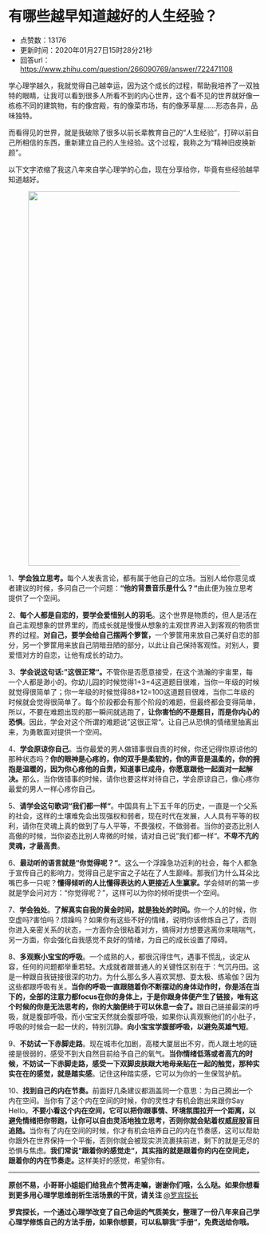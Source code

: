# 有哪些越早知道越好的人生经验？
- 点赞数：13176
- 更新时间：2020年01月27日15时28分21秒
- 回答url：https://www.zhihu.com/question/266090769/answer/722471108
<body>
 <p data-pid="e-NSp1T1">学心理学越久，我就觉得自己越幸运，因为这个成长的过程，帮助我培养了一双独特的眼睛，让我可以看到很多人所看不到的内心世界，这个看不见的世界就好像一栋栋不同的建筑物，有的像宫殿，有的像菜市场，有的像茅草屋……形态各异，品味独特。</p>
 <p data-pid="rNz95qKR">而看得见的世界，就是我破除了很多以前长辈教育自己的“人生经验”，打碎以前自己所相信的东西，重新建立自己的人生经验。这个过程，我称之为“精神旧皮换新颜”。</p>
 <p data-pid="F5508FMh">以下文字浓缩了我这八年来自学心理学的心血，现在分享给你，毕竟有些经验越早知道越好。</p>
 <figure data-size="normal">
  <img src="https://picx.zhimg.com/50/v2-a776711d445d3820e129b8578286c1fa_720w.jpg?source=1940ef5c" data-rawwidth="750" data-rawheight="520" data-size="normal" data-caption="" data-original-token="v2-10c00b97eed930132658fd57b6d82d34" data-default-watermark-src="https://picx.zhimg.com/50/v2-78f1ffcf2d9654fdd6f3f477b18c3050_720w.jpg?source=1940ef5c" class="origin_image zh-lightbox-thumb" width="750" data-original="https://pica.zhimg.com/v2-a776711d445d3820e129b8578286c1fa_r.jpg?source=1940ef5c">
 </figure>
 <p data-pid="_W-iWsay">1、<b>学会独立思考。</b>每个人发表言论，都有属于他自己的立场。当别人给你意见或者建议的时候，多问自己一个问题：<b>“他的背景音乐是什么？“</b>由此便为独立思考提供了一个空间。</p>
 <p data-pid="vOqB-pmT">2、<b>每个人都是自恋的，要学会爱惜别人的羽毛</b>。这个世界是物质的，但人是活在自己主观想象的世界里的，而成长就是慢慢从想象的主观世界进入到客观的物质世界的过程。<b>对自己，要学会给自己摆两个箩筐，</b>一个箩筐用来放自己美好自恋的部分，另一个箩筐用来放自己阴暗丑陋的部分，以此让自己保持客观性。对别人，要爱惜对方的自恋，让他有成长的动力。</p>
 <p data-pid="E6-d4vxB">3、<b>学会说这句话:”这很正常“。</b>不管你是否愿意接受，在这个浩瀚的宇宙里，每一个人都是渺小的。你幼儿园的时候觉得1+3=4这道题目很难，当你一年级的时候就觉得很简单了；你一年级的时候觉得88+12=100这道题目很难，当你二年级的时候就会觉得很简单了。每个阶段都会有那个阶段的难题，但最终都会变得简单，所以，不要在难题出现的那一瞬间就逃跑了，<b>让你害怕的不是题目，而是你内心的恐惧</b>。因此，学会对这个所谓的难题说”这很正常“。让自己从恐惧的情绪里抽离出来，为勇敢面对提供一个空间。</p>
 <p data-pid="E6bYh3pM">4、<b>学会原谅你自己</b>。当你最爱的男人做错事很自责的时候，你还记得你原谅他的那种状态吗？<b>你的眼神是心疼的，你的双手是柔软的，你的声音是温柔的，你的拥抱是温暖的，因为你心疼他的自责，知道事已成舟，你愿意跟他一起面对一起解决。</b>那么，当你做错事的时候，请你也要这样对待自己，学会原谅自己，像心疼你最爱的男人一样心疼你自己。</p>
 <p data-pid="6HIR7Xp-">5、<b>请学会这句歌词“我们都一样“</b>。中国具有上下五千年的历史，一直是一个父系的社会，这样的土壤难免会出现强权和弱者，现在时代在发展，人人具有平等的权利，请你在灵魂上真的做到了与人平等，不畏强权，不做弱者。当你的姿态比别人高傲的时候，当你姿态比别人卑微的时候，请对自己说”我们都一样“。<b>不卑不亢的灵魂，才最高贵</b>。</p>
 <p data-pid="mF5Eupxe">6、<b>最动听的语言就是“你觉得呢？“</b>。这么一个浮躁急功近利的社会，每个人都急于宣传自己的影响力，觉得自己是宇宙之子站在了人生巅峰。那我们为什么耳朵比嘴巴多一只呢？<b>懂得倾听的人比懂得表达的人更接近人生赢家。</b>学会倾听的第一步就是学会问对方：“你觉得呢？”，这样可以为你的倾听提供一个空间。</p>
 <p data-pid="PE412A87">7、<b>学会独处</b>。<b>了解真实自我的黄金时间，就是独处的时间。</b>你一个人的时候，你空虚吗?害怕吗？烦躁吗？如果你有这些不好的情绪，说明你该修炼自己了，否则你进入亲密关系的状态，一方面你会很粘着对方，搞得对方想要逃离你来喘喘气，另一方面，你会强化自我感觉不良好的情绪，为自己的成长设置了障碍。</p>
 <p data-pid="FZY2P7zZ">8、<b>多观察小宝宝的呼吸</b>。一个成熟的人，都很沉得住气，遇事不慌乱，谈定从容，任何的问题都举重若轻。大成就者跟普通人的关键性区别在于：气沉丹田。这是一种跟自我链接很深的功力。为什么那么多人喜欢冥想、耍太极、练瑜伽？因为这些都跟呼吸有关。<b>当你的呼吸一直跟随着你不断摆动的身体动作时，你是活在当下的，全部的注意力都focus在你的身体上，于是你跟身体便产生了链接，唯有这个时候的你是无法思考的，你的大脑便终于可以休息一会了。</b>跟自己链接最深的呼吸，就是腹部呼吸，而小宝宝天然就会腹部呼吸，如果你认真观察他们的小肚子，呼吸的时候会一起一伏的，特别沉静。<b>向小宝宝学腹部呼吸，以避免英雄气短</b>。</p>
 <p data-pid="2QD_P9DU">9、<b>不妨试一下赤脚走路</b>。现在城市化加剧，高楼大厦层出不穷，而人跟土地的链接是很弱的，感受不到大自然目前给予自己的氧气。<b>当你情绪低落或者高亢的时候，不妨试一下赤脚走路，感受一下双脚皮肤跟大地母亲贴在一起的触觉，那种实实在在的感觉，就是踏实感</b>。记住这种踏实感，它可以为你的一生保驾护航。</p>
 <p data-pid="EhthqI-T">10、<b>找到自己的内在节奏。</b>前面好几条建议都涵盖同一个意思：为自己腾出一个内在空间。当你有了这个内在空间的时候，你的灵性才有机会跑出来跟你Say Hello。<b>不要小看这个内在空间，它可以把你跟事情、环境氛围拉开一个距离，以避免情绪把你带跑，让你可以自由灵活地独立思考，否则你就会贴着权威屁股盲目追随。</b>当你有了内在空间的时候，你才有机会培养自己的内在节奏感，这可以帮助你跟外在世界保持一个平衡，否则你就会被现实洪流裹挟前进，剩下的就是无尽的恐惧与焦虑。<b>我们常说“跟着你的感觉走“，其实指的就是跟着你的内在空间走，跟着你的内在节奏走。</b>这样美好的感觉，希望你有。</p>
 <hr>
 <p data-pid="2n2QGV-c"><b>原创不易，小哥哥小姐姐们给我点个赞再走嘛，谢谢你们哦，么么哒。如果你想看到更多用心理学思维剖析生活场景的干货，请关注 </b><a class="member_mention" href="https://www.zhihu.com/people/70a991bc4a889e989c3816812b3ed641" data-hash="70a991bc4a889e989c3816812b3ed641" data-hovercard="p$b$70a991bc4a889e989c3816812b3ed641">@罗宾探长</a></p>
 <p data-pid="r_UQo7Ev"><b>罗宾探长，一个通过心理学改变了自己命运的气质美女，整理了一份八年来自己学心理学修炼自己的方法手册，如果你想要，可以私聊我“手册“，免费送给你哦。</b></p>
</body>